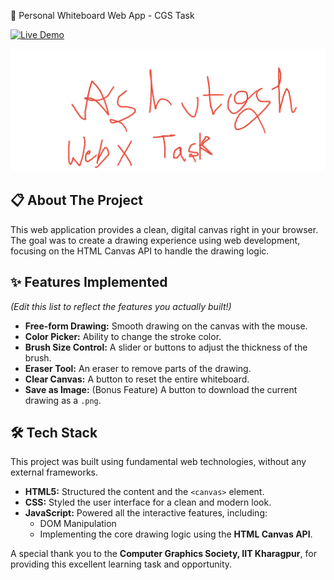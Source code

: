  🎨 Personal Whiteboard Web App - CGS Task

[![Live Demo](https://img.shields.io/badge/Live-Demo-brightgreen?style=for-the-badge&logo=github)](https://isnt-it-me.github.io/Personal-Whiteboard-Web-App/) 


![Screenshot of the Whiteboard App](./assets/screenshot.png)

## 📋 About The Project

This web application provides a clean, digital canvas right in your browser. The goal was to create a drawing experience using  web development, focusing on the HTML Canvas API to handle the drawing logic.

## ✨ Features Implemented

*(Edit this list to reflect the features you actually built!)*
* **Free-form Drawing:** Smooth drawing on the canvas with the mouse.
* **Color Picker:** Ability to change the stroke color.
* **Brush Size Control:** A slider or buttons to adjust the thickness of the brush.
* **Eraser Tool:** An eraser to remove parts of the drawing.
* **Clear Canvas:** A button to reset the entire whiteboard.
* **Save as Image:** (Bonus Feature) A button to download the current drawing as a `.png`.

## 🛠️ Tech Stack

This project was built using fundamental web technologies, without any external frameworks.
* **HTML5:** Structured the content and the `<canvas>` element.
* **CSS:** Styled the user interface for a clean and modern look.
* **JavaScript:** Powered all the interactive features, including:
    * DOM Manipulation
    * Implementing the core drawing logic using the **HTML Canvas API**.



A special thank you to the **Computer Graphics Society, IIT Kharagpur**, for providing this excellent learning task and opportunity.
